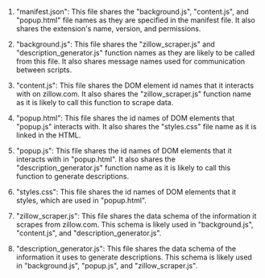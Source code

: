1. "manifest.json": This file shares the "background.js", "content.js", and "popup.html" file names as they are specified in the manifest file. It also shares the extension's name, version, and permissions.

2. "background.js": This file shares the "zillow_scraper.js" and "description_generator.js" function names as they are likely to be called from this file. It also shares message names used for communication between scripts.

3. "content.js": This file shares the DOM element id names that it interacts with on zillow.com. It also shares the "zillow_scraper.js" function name as it is likely to call this function to scrape data.

4. "popup.html": This file shares the id names of DOM elements that "popup.js" interacts with. It also shares the "styles.css" file name as it is linked in the HTML.

5. "popup.js": This file shares the id names of DOM elements that it interacts with in "popup.html". It also shares the "description_generator.js" function name as it is likely to call this function to generate descriptions.

6. "styles.css": This file shares the id names of DOM elements that it styles, which are used in "popup.html".

7. "zillow_scraper.js": This file shares the data schema of the information it scrapes from zillow.com. This schema is likely used in "background.js", "content.js", and "description_generator.js".

8. "description_generator.js": This file shares the data schema of the information it uses to generate descriptions. This schema is likely used in "background.js", "popup.js", and "zillow_scraper.js".